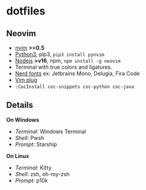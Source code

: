 # dotfiles

## Neovim
* [nvim](https://github.com/neovim/neovim) **>=0.5**
* [Python3](https://python.org), pip3, `pip3 install pynvim`
* [Nodejs](https://nodejs.org/en/) **>v16**, npm, `npm install -g neovim`
* Terminal with true colors and ligatures. 
* [Nerd fonts](https://github.com/ryanoasis/nerd-fonts) ex: Jetbrains Mono, Delugia, Fira Code
* [Vim plug](https://github.com/junegunn/vim-plug)
* `:CocInstall coc-snippets coc-python coc-java`

## Details
**On Windows** <BR>
* _Terminal:_ Windows Terminal <BR>
* _Shell:_ Pwsh<BR>
* _Prompt:_ Starship <BR>

**On Linux** <BR>
* _Terminal:_ Kitty <BR>
* _Shell:_ zsh, oh-my-zsh <BR>
* _Prompt:_ p10k <BR>
